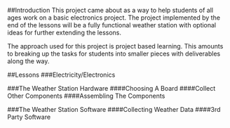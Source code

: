 ##Introduction
This project came about as a way to help students of all ages work on a basic electronics project.  The project implemented by the end of the lessons will be a fully functional weather station with optional ideas for further extending the lessons.

The approach used for this project is project based learning.  This amounts to breaking up the tasks for students into smaller pieces with deliverables along the way.

##Lessons
###Electricity/Electronics

###The Weather Station Hardware
####Choosing A Board
####Collect Other Components
####Assembling The Components

###The Weather Station Software
####Collecting Weather Data
####3rd Party Software 